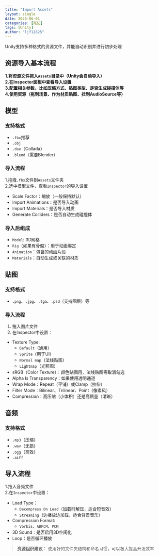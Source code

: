 ```yaml
---
title: "Import Assets"
layout: single
date: 2025-06-01
categories: [笔记]
tags: [Unity]
author: "ljf12825"
---
```

Unity支持多种格式的资源文件，并能自动识别并进行初步处理  

## 资源导入基本流程
**1.将资源文件拖入`Assets`目录中（Unity会自动导入）**  
**2.在Inspector面板中查看导入设置**  
**3.配置相关参数，比如压缩方式、贴图类型、是否生成碰撞体等**  
**4.使用资源（拖到场景、作为材质贴图、挂到AudioSource等）**  

## 模型

### 支持格式
- `.fbx`推荐
- `.obj`
- `.dae`（Collada）
- `.blend`（需要Blender）

### 导入流程
1.拖拽`.fbx`文件到`Assets`文件夹  
2.选中模型文件，查看`Inspector`的导入设置
  - Scale Factor：缩放（一般保持默认）
  - Import Animations：是否导入动画
  - Import Materials：是否导入材质
  - Generate Colliders：是否自动生成碰撞体

### 导入后组成
- `Model`: 3D网格
- `Rig`（如果有骨骼）：用于动画绑定
- `Animation`：包含的动画片段
- `Materials`：自动生成或关联的材质

## 贴图

### 支持格式
- `.png`、`.jpg`、`.tga`、`.psd`（支持图层）等  

### 导入流程

1. 拖入图片文件
2. 在Inspector中设置：
  - Texture Type:
    - `Default`（通用）
    - `Sprite`（用于UI）
    - `Normal map`（法线贴图）
    - `Lightmap`（光照图）
  - sRGB（Color Texture）：颜色贴图用，法线贴图需取消勾选
  - Alpha Is Transparency：如果使用透明通道
  - Wrap Mode：Repeat（平铺）或Clamp（拉伸）
  - Filter Mode：Bilinear、Trilinear、Point（像素风）
  - Compression：高压缩（小体积）还是高质量（清晰）

## 音频

### 支持格式

  - `.mp3`（压缩）
  - `.wav`（无损）
  - `.ogg`（高效）
  - `.aiff`

## 导入流程

1.拖入音频文件  
2.在`Inspector`中设置：  
  - Load Type：  
    - `Decompress On Load`（加载时解压，适合短音效）  
    - `Streaming`（边播放边加载，适合背景音乐）
  - Compression Format:
    - `Vorbis`、`ADPCM`、`PCM`
  - 3D Sound：是否启用3D空间化
  - Loop：是否循环播放

>**资源组织建议：** 使用好的文件夹结构和命名习惯，可以极大提高开发效率